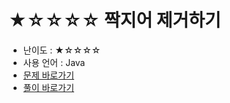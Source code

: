 # ★☆☆☆☆ 짝지어 제거하기
- 난이도 : ★☆☆☆☆
- 사용 언어 : Java
- <a href="https://programmers.co.kr/learn/courses/30/lessons/12973">문제 바로가기</a>
- <a href="https://cnu-jinseop.tistory.com/126">풀이 바로가기</a>
